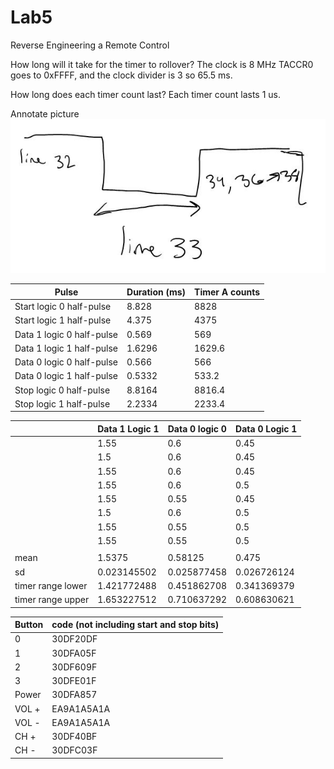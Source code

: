 Lab5
====

Reverse Engineering a Remote Control

How long will it take for the timer to rollover?
The clock is 8 MHz TACCR0 goes to 0xFFFF, and the clock divider is 3 so 65.5 ms.

How long does each timer count last?
Each timer count lasts 1 us.

Annotate picture
![alt tag](https://raw.githubusercontent.com/seanbapty/Lab5/master/timerpicuture.JPG)

| Pulse                     | Duration (ms) | Timer A counts |
|---------------------------|---------------|----------------|
| Start logic 0 half-pulse  | 8.828         | 8828           |
| Start logic 1 half-pulse  | 4.375         | 4375           |
| Data 1 logic 0 half-pulse | 0.569         | 569            |
| Data 1 logic 1 half-pulse | 1.6296        | 1629.6         |
| Data 0 logic 0 half-pulse | 0.566         | 566            |
| Data 0 logic 1 half-pulse | 0.5332        | 533.2          |
| Stop logic 0 half-pulse   | 8.8164        | 8816.4         |
| Stop logic 1 half-pulse   | 2.2334        | 2233.4         |


|                   | Data 1 Logic 1 | Data 0 logic 0 | Data 0 Logic 1 |
|-------------------|----------------|----------------|----------------|
|                   | 1.55           | 0.6            | 0.45           |
|                   | 1.5            | 0.6            | 0.45           |
|                   | 1.55           | 0.6            | 0.45           |
|                   | 1.55           | 0.6            | 0.5            |
|                   | 1.55           | 0.55           | 0.45           |
|                   | 1.5            | 0.6            | 0.5            |
|                   | 1.55           | 0.55           | 0.5            |
|                   | 1.55           | 0.55           | 0.5            |
|                   |                |                |                |
| mean              | 1.5375         | 0.58125        | 0.475          |
| sd                | 0.023145502    | 0.025877458    | 0.026726124    |
| timer range lower | 1.421772488    | 0.451862708    | 0.341369379    |
| timer range upper | 1.653227512    | 0.710637292    | 0.608630621    |


| Button | code (not including start and stop bits) |
|--------|------------------------------------------|
| 0      | 30DF20DF                                 |
| 1      | 30DFA05F                                 |
| 2      | 30DF609F                                 |
| 3      | 30DFE01F                                 |
| Power  | 30DFA857                                 |
| VOL +  | EA9A1A5A1A                               |
| VOL -  | EA9A1A5A1A                               |
| CH +   | 30DF40BF                                 |
| CH -   | 30DFC03F                                 |
